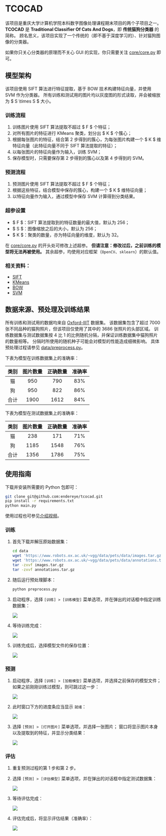 # TCOCAD

该项目是重庆大学计算机学院本科数字图像处理课程期末项目的两个子项目之一。
**TCOCAD** 是 **Traditional Classifier Of Cats And Dogs**，即 **传统猫狗分类器** 的简称。
顾名思义，该项目实现了一个传统的（即不基于深度学习的）、针对猫狗图像的分类器。

如果你只关心分类器的原理而不关心 GUI 的实现，你只需要关注 [core/core.py](https://github.com/endereye/tcocad/blob/main/core/core.py) 即可。

## 模型架构

该项目使用 SIFT 算法进行特征提取，基于 BOW 技术构建特征向量，并使用 SVM 作为分类器。
所有训练和测试用的图片均以灰度图的形式读取，并会被缩放为 $ S \times S $ 大小。

### 训练流程

1. 训练图片使用 SIFT 算法提取不超过 $ F $ 个特征；
2. 对所有图片的特征进行 KMeans 聚类，划分出 $ K $ 个簇心；
3. 根据每张图片的特征，结合第 2 步得到的簇心，为每张图片构建一个 $ K $ 维特征向量（此特征向量不同于 SIFT 算法提取的特征）；
4. 以每张图片的特征向量作为输入，训练 SVM；
5. 保存模型时，只需要保存第 2 步得到的簇心以及第 4 步得到的 SVM。

### 预测流程

1. 预测图片使用 SIFT 算法提取不超过 $ F $ 个特征；
2. 根据这些特征，结合模型中保存的簇心，构建一个 $ K $ 维特征向量；
3. 以特征向量作为输入，通过模型中保存 SVM 计算得到分类结果。

### 超参设置

- $ F $：SIFT 算法提取到的特征数量的最大值，默认为 256；
- $ S $：图像缩放之后的大小，默认为 256；
- $ K $：聚类的数量，亦为特征向量的维度，默认为 32。

在 [core/core.py](https://github.com/endereye/tcocad/blob/main/core/core.py) 的开头处可修改上述超参。
**但请注意：修改过后，之前训练的模型将无法再被使用。**
其余超参，均使用对应框架（`OpenCV`、`sklearn`）的默认值。

### 相关资料：

 - [SIFT](https://zhuanlan.zhihu.com/p/261965433)
 - [KMeans](https://zhuanlan.zhihu.com/p/78798251)
 - [BOW](https://www.jianshu.com/p/7aceda6a0487)
 - [SVM](https://zhuanlan.zhihu.com/p/77750026)

## 数据来源、预处理及训练结果

所有训练和测试用的数据均来自 [Oxford-IIIT](https://www.robots.ox.ac.uk/~vgg/data/pets/) 数据集。
该数据集包含了超过 7000 张不同品种的猫狗照片，但该项目仅使用了其中的 3686 张照片的头部区域。
训练数据集与测试数据集按 4 比 1 的比例随机分隔，并保证训练数据集中猫狗照片的数量相等。
分隔时所使用的随机种子可能会对模型的性能造成细微影响。
具体预处理过程请参见 [data/preprocess.py](https://github.com/endereye/tcocad/blob/main/data/preprocess.py)。 

下表为模型在训练数据集上的准确率：

| 类别 | 图片数量 | 正确数量 | 准确率 |
|:---:|:---:|:---:|:---:|
| 猫 | 950 | 790 | 83% |
| 狗 | 950 | 822 | 86% |
| 合计 | 1900 | 1612 | 84% |

下表为模型在测试数据集上的准确率：

| 类别 | 图片数量 | 正确数量 | 准确率 |
|:---:|:---:|:---:|:---:|
| 猫 | 238 | 171 | 71% |
| 狗 | 1185 | 1548 | 76% |
| 合计 | 1356 | 1786 | 75% |

## 使用指南

下载并安装所需要的 Python 包即可：

```sh
git clone git@github.com:endereye/tcocad.git
pip install -r requirements.txt
python main.py
```

使用过程也可参见[介绍视频](https://raw.githubusercontent.com/endereye/tcocad/main/docs/mix.mp4)。

### 训练

1. 首先下载并解压原始数据集：

   ```sh
   cd data
   wget 'https://www.robots.ox.ac.uk/~vgg/data/pets/data/images.tar.gz'
   wget 'https://www.robots.ox.ac.uk/~vgg/data/pets/data/annotations.tar.gz'
   tar -zxvf images.tar.gz
   tar -zxvf annotations.tar.gz
   ```

2. 随后运行预处理脚本：

   ```sh
   python preprocess.py
   ```

3. 启动程序，选择 `[训练] > [训练模型]` 菜单选项，并在弹出的对话框中指定训练数据集：

   ![](https://raw.githubusercontent.com/endereye/tcocad/main/docs/train-3.png)

4. 等待训练完成：

   ![](https://raw.githubusercontent.com/endereye/tcocad/main/docs/train-4.png)

5. 训练完成后，选择模型文件的保存位置：

   ![](https://raw.githubusercontent.com/endereye/tcocad/main/docs/train-5.png)

### 预测

1. 启动程序，选择 `[训练] > [加载模型]` 菜单选项，并选择之前保存的模型文件；
   如果之前刚刚训练过模型，则可跳过这一步：

   ![](https://raw.githubusercontent.com/endereye/tcocad/main/docs/predict-1.png)

2. 此时窗口下方的进度条应当显示 `就绪`：

   ![](https://raw.githubusercontent.com/endereye/tcocad/main/docs/predict-2.png)

3. 选择 `[预测] > [打开图片]` 菜单选项，并选择一张图片；
   窗口将显示图片本身以及提取到的特征，并显示分类结果：

   ![](https://raw.githubusercontent.com/endereye/tcocad/main/docs/predict-3.png)

### 评估

1. 重复预测过程的第 1 步和第 2 步。

2. 选择 `[预测] > [评估模型]` 菜单选项，并在弹出的对话框中指定测试数据集：

   ![](https://raw.githubusercontent.com/endereye/tcocad/main/docs/measure-2.png)

3. 等待评估完成：

   ![](https://raw.githubusercontent.com/endereye/tcocad/main/docs/measure-3.png)

4. 评估完成后，将显示评估结果（准确率）：

   ![](https://raw.githubusercontent.com/endereye/tcocad/main/docs/measure-4.png)
